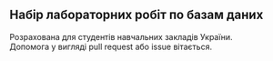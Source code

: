 ## Набір лабораторних робіт по базам даних
Розрахована для студентів навчальних закладів України.  
Допомога у вигляді pull request або issue вітається.  
